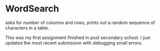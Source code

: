 # WordSearch
asks for number of columns and rows, prints out a random sequence of characters in a table.

This was my first assignment finished in post secondary school.
I just updated the most recent submission with debugging small errors.
